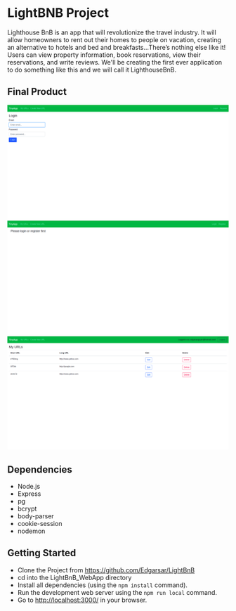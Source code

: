 # LightBNB Project

Lighthouse BnB is an app that will revolutionize the travel industry. It will allow homeowners to rent out their homes to people on vacation, creating an alternative to hotels and bed and breakfasts...There’s nothing else like it! Users can view property information, book reservations, view their reservations, and write reviews. We'll be creating the first ever application to do something like this and we will call it LighthouseBnB.

## Final Product

!["screenshot of login page"](https://github.com/Edgarsar/tinyapp/blob/master/docs/login-page.png?raw=true)
!["screenshot of urls page"](https://github.com/Edgarsar/tinyapp/blob/master/docs/urls-page.png?raw=truee)
!["screenshot of my Urls page"](https://github.com/Edgarsar/tinyapp/blob/master/docs/urls-show.png?raw=truee)

## Dependencies

- Node.js
- Express
- pg
- bcrypt
- body-parser
- cookie-session
- nodemon


## Getting Started
- Clone the Project from <https://github.com/Edgarsar/LightBnB>
- cd into the LightBnB_WebApp directory
- Install all dependencies (using the `npm install` command).
- Run the development web server using the `npm run local` command.
- Go to <http://localhost:3000/> in your browser.
